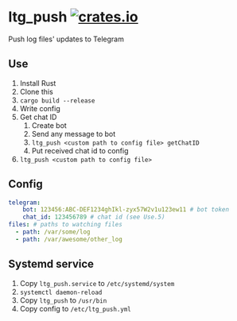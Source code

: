 # ltg_push [![crates.io](https://img.shields.io/crates/v/ltg_push.svg)](https://crates.io/crates/ltg_push)
Push log files' updates to Telegram

## Use
1. Install Rust
2. Clone this
3. `cargo build --release`
4. Write config
5. Get chat ID
    1. Create bot
    2. Send any message to bot
    3. `ltg_push <custom path to config file> getChatID`
    4. Put received chat id to config
6. `ltg_push <custom path to config file>`

## Config
```yaml
telegram:
    bot: 123456:ABC-DEF1234ghIkl-zyx57W2v1u123ew11 # bot token
    chat_id: 123456789 # chat id (see Use.5)
files: # paths to watching files
  - path: /var/some/log
  - path: /var/awesome/other_log
```

## Systemd service
1. Copy `ltg_push.service` to `/etc/systemd/system`
2. `systemctl daemon-reload`
3. Copy `ltg_push` to `/usr/bin`
4. Copy config to `/etc/ltg_push.yml`
